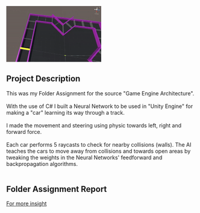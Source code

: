 <img src="https://github.com/Bsktrrl/Bsktrrl.github.io/blob/main/images/AICar/AICar.gif" width="50%"/><br>

## Project Description
This was my Folder Assignment for the source "Game Engine Architecture".
<br>
<br>
With the use of C# I built a Neural Network to be used in "Unity Engine" for making a "car" learning its way through a track.
<br>
<br>
I made the movement and steering using physic towards left, right and forward force.
<br>
<br>
Each car performs 5 raycasts to check for nearby collisions (walls).
The AI teaches the cars to move away from collisions and towards open areas by tweaking the weights in the Neural Networks' feedforward and backpropagation algorithms.
<br>
<br>

## Folder Assignment Report
<a href="https://github.com/Bsktrrl/Bsktrrl.github.io/blob/main/Attachments/Spillmotorarkitektur_Raport.pdf" class="special">For more insight</a>

